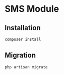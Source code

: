 # SMS Module

## Installation
```bash
composer install
```

## Migration
```bash
php artisan migrate
```
